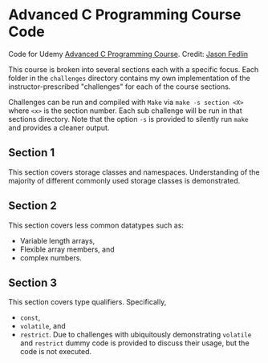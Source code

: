 # Advanced C Programming Course Code
Code for Udemy [Advanced C Programming Course](https://www.udemy.com/course/advanced-c-programming-course/).
Credit: [Jason Fedlin](https://www.udemy.com/course/advanced-c-programming-course/#instructor-2)

This course is broken into several sections each with a specific focus. Each folder in the `challenges` directory contains my own implementation of the instructor-prescribed "challenges" for each of the course sections. 

Challenges can be run and compiled with `Make` via `make -s section <X>` where `<x>` is the section number. Each sub challenge will be run in that sections directory. Note that the option `-s` is provided to silently run `make` and provides a cleaner output.

## Section 1
This section covers storage classes and namespaces. Understanding of the majority of different commonly used storage classes is demonstrated.

## Section 2 
This section covers less common datatypes such as:
- Variable length arrays,
- Flexible array members, and
- complex numbers.

## Section 3
This section covers type qualifiers. Specifically, 
- `const`,
- `volatile`, and
- `restrict`.
Due to challenges with ubiquitously demonstrating `volatile` and `restrict` dummy code is provided to discuss their usage, but the code is not executed.